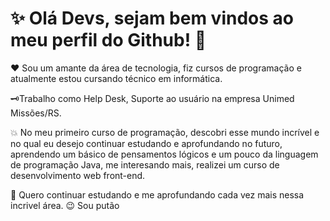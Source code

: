 # ✨ Olá Devs, sejam bem vindos ao meu perfil do Github! 👋

❤️ Sou um amante da área de tecnologia, fiz cursos de programação e atualmente estou cursando técnico em informática. 

🗝️Trabalho como Help Desk, Suporte ao usuário na empresa Unimed Missões/RS.

💥 No meu primeiro curso de programação, descobri esse mundo incrível e no qual eu desejo continuar estudando e aprofundando no futuro, aprendendo um básico de pensamentos lógicos e um pouco da linguagem de programação Java, me interesando mais, realizei um curso de desenvolvimento web front-end. 

🚀 Quero continuar estudando e me aprofundando cada vez mais nessa incrivel área. 😉
Sou putão
